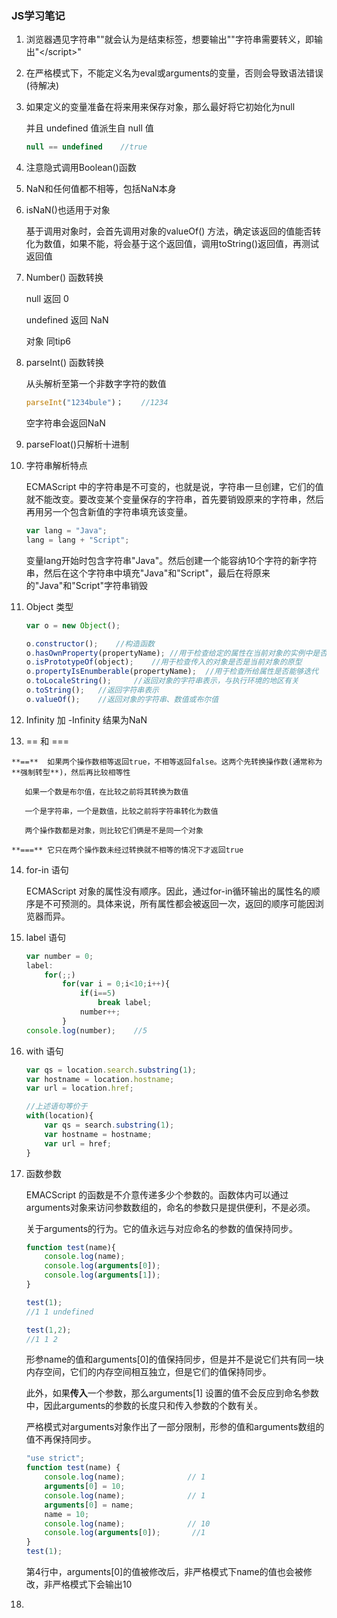 ### JS学习笔记

1. 浏览器遇见字符串"</script>"就会认为是结束标签，想要输出"</script>"字符串需要转义，即输出"<\/script>"

2. 在严格模式下，不能定义名为eval或arguments的变量，否则会导致语法错误 (待解决)

3. 如果定义的变量准备在将来用来保存对象，那么最好将它初始化为null

   并且 undefined 值派生自 null 值

   ```javascript
   null == undefined 	//true
   ```

4. 注意隐式调用Boolean()函数

5. NaN和任何值都不相等，包括NaN本身

6. isNaN()也适用于对象

   基于调用对象时，会首先调用对象的valueOf() 方法，确定该返回的值能否转化为数值，如果不能，将会基于这个返回值，调用toString()返回值，再测试返回值

7. Number() 函数转换

   null 返回 0

   undefined 返回 NaN

   对象 同tip6

8. parseInt() 函数转换

   从头解析至第一个非数字字符的数值

   ```javascript
   parseInt("1234bule")；	//1234
   ```

   空字符串会返回NaN

9. parseFloat()只解析十进制

10. 字符串解析特点

    ECMAScript 中的字符串是不可变的，也就是说，字符串一旦创建，它们的值就不能改变。要改变某个变量保存的字符串，首先要销毁原来的字符串，然后再用另一个包含新值的字符串填充该变量。

    ```javascript
    var lang = "Java";
    lang = lang + "Script";
    ```

    变量lang开始时包含字符串"Java"。然后创建一个能容纳10个字符的新字符串，然后在这个字符串中填充"Java"和"Script"，最后在将原来的"Java"和"Script"字符串销毁

11. Object 类型

    ```javascript
    var o = new Object();

    o.constructor();	//构造函数
    o.hasOwnProperty(propertyName);	//用于检查给定的属性在当前对象的实例中是否存在，propertyName必须以字符串形式指定
    o.isPrototypeOf(object);	//用于检查传入的对象是否是当前对象的原型
    o.propertyIsEnumberable(propertyName);	//用于检查所给属性是否能够迭代
    o.toLocaleString();		//返回对象的字符串表示，与执行环境的地区有关
    o.toString();	//返回字符串表示
    o.valueOf();	//返回对象的字符串、数值或布尔值
    ```

12. Infinity 加 -Infinity 结果为NaN

13.  == 和 ===

    **==**	如果两个操作数相等返回true，不相等返回false。这两个先转换操作数(通常称为**强制转型**)，然后再比较相等性

    ​	如果一个数是布尔值，在比较之前将其转换为数值

    ​	一个是字符串，一个是数值，比较之前将字符串转化为数值

    ​	两个操作数都是对象，则比较它们俩是不是同一个对象

    **===**	它只在两个操作数未经过转换就不相等的情况下才返回true

14. for-in 语句

    ECMAScript 对象的属性没有顺序。因此，通过for-in循环输出的属性名的顺序是不可预测的。具体来说，所有属性都会被返回一次，返回的顺序可能因浏览器而异。

15. label 语句

    ```javascript
    var number = 0;
    label:
    	for(;;)
            for(var i = 0;i<10;i++){
                if(i==5)
                    break label;
                number++;
            }
    console.log(number);	//5
    ```

16. with 语句

    ```javascript
    var qs = location.search.substring(1);
    var hostname = location.hostname;
    var url = location.href;

    //上述语句等价于
    with(location){
        var qs = search.substring(1);
    	var hostname = hostname;
    	var url = href;
    }
    ```

17. 函数参数

    EMACScript 的函数是不介意传递多少个参数的。函数体内可以通过arguments对象来访问参数数组的，命名的参数只是提供便利，不是必须。

    关于arguments的行为。它的值永远与对应命名的参数的值保持同步。

    ```javascript
    function test(name){
        console.log(name);			
        console.log(arguments[0]);	 
        console.log(arguments[1]);	 
    }

    test(1);
    //1 1 undefined

    test(1,2);
    //1 1 2
    ```

    形参name的值和arguments[0]的值保持同步，但是并不是说它们共有同一块内存空间，它们的内存空间相互独立，但是它们的值保持同步。

    此外，如果**传入**一个参数，那么arguments[1] 设置的值不会反应到命名参数中，因此arguments的参数的长度只和传入参数的个数有关。

    严格模式对arguments对象作出了一部分限制，形参的值和arguments数组的值不再保持同步。

    ```javascript
    "use strict";
    function test(name) {
        console.log(name);				// 1
        arguments[0] = 10;				
        console.log(name);				// 1
        arguments[0] = name;
        name = 10;
        console.log(name);				// 10
        console.log(arguments[0]);		 //1
    }
    test(1);
    ```

    第4行中，arguments[0]的值被修改后，非严格模式下name的值也会被修改，非严格模式下会输出10

18. ​

    ​